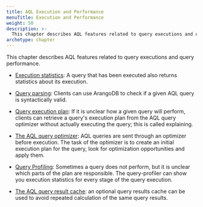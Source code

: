 ```yaml
---
title: AQL Execution and Performance
menuTitle: Execution and Performance
weight: 50
description: >-
  This chapter describes AQL features related to query executions and query performance
archetype: chapter
---
```

This chapter describes AQL features related to query executions and query performance.

* [Execution statistics](query-statistics.md): A query that has been executed also returns statistics about its execution. 

* [Query parsing](parsing-queries.md): Clients can use ArangoDB to check if a given AQL query is syntactically valid. 

* [Query execution plan](explaining-queries.md): If it is unclear how a given query will perform, clients can retrieve a query's execution plan from the AQL query optimizer without actually executing the query; this is called explaining.

* [The AQL query optimizer](query-optimization.md): AQL queries are sent through an optimizer before execution. The task of the optimizer is to create an initial execution plan for the query, look for optimization opportunities and apply them.

* [Query Profiling](query-profiling.md): Sometimes a query does not perform, but it is unclear which 
parts of the plan are responsible. The query-profiler can show you execution statistics for every
stage of the query execution.

* [The AQL query result cache](caching-query-results.md): an optional query results cache can be used to avoid repeated calculation of the same query results.
